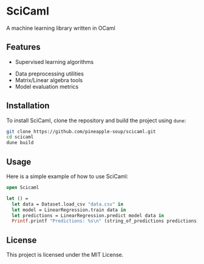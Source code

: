 # SciCaml
A machine learning library written in OCaml
## Features
- Supervised learning algorithms
<!-- - Unsupervised learning algorithms -->
- Data preprocessing utilities
- Matrix/Linear algebra tools
- Model evaluation metrics

## Installation
To install SciCaml, clone the repository and build the project using `dune`:
```sh
git clone https://github.com/pineapple-soup/scicaml.git
cd scicaml
dune build
```

## Usage
Here is a simple example of how to use SciCaml:
```ocaml
open Scicaml

let () =
  let data = Dataset.load_csv "data.csv" in
  let model = LinearRegression.train data in
  let predictions = LinearRegression.predict model data in
  Printf.printf "Predictions: %s\n" (string_of_predictions predictions)
```

## License
This project is licensed under the MIT License.